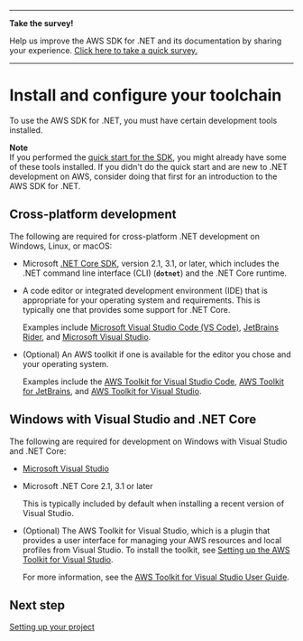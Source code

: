 --------

**Take the survey\!**

Help us improve the AWS SDK for \.NET and its documentation by sharing your experience\. [Click here to take a quick survey\.](https://amazonmr.au1.qualtrics.com/jfe/form/SV_2nThyxw3YlloC7H)

--------

# Install and configure your toolchain<a name="net-dg-dev-env"></a>

To use the AWS SDK for \.NET, you must have certain development tools installed\.

**Note**  
If you performed the [quick start for the SDK](quick-start.md), you might already have some of these tools installed\. If you didn't do the quick start and are new to \.NET development on AWS, consider doing that first for an introduction to the AWS SDK for \.NET\.

## Cross\-platform development<a name="net-dg-dev-env-cross"></a>

The following are required for cross\-platform \.NET development on Windows, Linux, or macOS:
+ Microsoft [\.NET Core SDK](https://docs.microsoft.com/en-us/dotnet/core/), version 2\.1, 3\.1, or later, which includes the \.NET command line interface \(CLI\) \(**`dotnet`**\) and the \.NET Core runtime\.
+ A code editor or integrated development environment \(IDE\) that is appropriate for your operating system and requirements\. This is typically one that provides some support for \.NET Core\.

  Examples include [Microsoft Visual Studio Code \(VS Code\)](https://code.visualstudio.com/), [JetBrains Rider](https://www.jetbrains.com/rider/), and [Microsoft Visual Studio](https://visualstudio.microsoft.com/vs/)\.
+ \(Optional\) An AWS toolkit if one is available for the editor you chose and your operating system\.

  Examples include the [AWS Toolkit for Visual Studio Code](https://docs.aws.amazon.com/toolkit-for-vscode/latest/userguide/welcome.html), [AWS Toolkit for JetBrains](https://docs.aws.amazon.com/toolkit-for-jetbrains/latest/userguide/welcome.html), and [AWS Toolkit for Visual Studio](https://docs.aws.amazon.com/toolkit-for-visual-studio/latest/user-guide/welcome.html)\.

## Windows with Visual Studio and \.NET Core<a name="net-dg-dev-env-winvs"></a>

The following are required for development on Windows with Visual Studio and \.NET Core:
+ [Microsoft Visual Studio](https://visualstudio.microsoft.com/vs/)
+ Microsoft \.NET Core 2\.1, 3\.1 or later

  This is typically included by default when installing a recent version of Visual Studio\.
+ \(Optional\) The AWS Toolkit for Visual Studio, which is a plugin that provides a user interface for managing your AWS resources and local profiles from Visual Studio\. To install the toolkit, see [Setting up the AWS Toolkit for Visual Studio](https://docs.aws.amazon.com/toolkit-for-visual-studio/latest/user-guide/getting-set-up.html)\.

  For more information, see the [AWS Toolkit for Visual Studio User Guide](https://docs.aws.amazon.com/AWSToolkitVS/latest/UserGuide/)\.

## Next step<a name="net-dg-dev-env-next"></a>

[Setting up your project](net-dg-config.md)